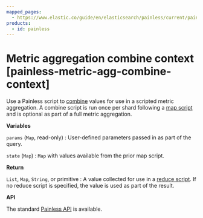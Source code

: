 ```yaml
---
mapped_pages:
  - https://www.elastic.co/guide/en/elasticsearch/painless/current/painless-metric-agg-combine-context.html
products:
  - id: painless
---
```


# Metric aggregation combine context [painless-metric-agg-combine-context]

Use a Painless script to [combine](/reference/aggregations/search-aggregations-metrics-scripted-metric-aggregation.md) values for use in a scripted metric aggregation. A combine script is run once per shard following a [map script](/reference/scripting-languages/painless/painless-metric-agg-map-context.md) and is optional as part of a full metric aggregation.

**Variables**

`params` (`Map`, read-only)
:   User-defined parameters passed in as part of the query.

`state` (`Map`)
:   `Map` with values available from the prior map script.

**Return**

`List`, `Map`, `String`, or primitive
:   A value collected for use in a [reduce script](/reference/scripting-languages/painless/painless-metric-agg-reduce-context.md). If no reduce script is specified, the value is used as part of the result.

**API**

The standard [Painless API](https://www.elastic.co/guide/en/elasticsearch/painless/current/painless-api-reference-shared.html) is available.

